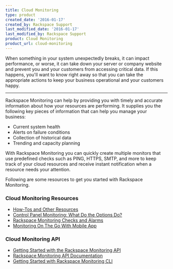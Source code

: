 ```yaml
---
title: Cloud Monitoring
type: product
created_date: '2016-01-17'
created_by: Rackspace Support
last_modified_date: '2016-01-17'
last_modified_by: Rackspace Support
product: Cloud Monitoring
product_url: cloud-monitoring
---
```


<p class="lead" markdown="1">When something in your system unexpectedly breaks, it can impact performance, or worse, it can take down your server or company website and prevent you and your customers from accessing critical data. If this happens, you'll want to know right away so that you can take the appropriate actions to keep your business operational and your customers happy.</p>

<hr />

Rackspace Monitoring can help by providing you with timely and accurate information about how your resources are performing. It supplies you the following key pieces of information that can help you manage your business:

- Current system health
- Alerts on failure conditions
- Collection of historical data
- Trending and capacity planning

With Rackspace Monitoring you can quickly create multiple monitors that use predefined checks such as PING, HTTPS, SMTP, and more to keep track of your cloud resources and receive instant notification when a resource needs your attention.

Following are some resources to get you started with Rackspace Monitoring.

###  Cloud Monitoring Resources

- [How-Tos and Other Resources](/how-to/rackspace-monitoring-how-tos-and-other-resources)
- [Control Panel Monitoring: What Do the Options Do?](/how-to/available-checks-for-rackspace-monitoring)
- [Rackspace Monitoring Checks and Alarms](/how-to/rackspace-monitoring-checks-and-alarms)
- [Monitoring On The Go With Mobile App](/how-to/introducing-rackspace-monitoring-on-mobile-devices)

###  Cloud Monitoring API

- [Getting Started with the Rackspace Monitoring API](https://developer.rackspace.com/docs/cloud-monitoring/getting-started/)
- [Rackspace Monitoring API Documentation](https://developer.rackspace.com/docs/cloud-monitoring/v1/developer-guide/)
- [Getting Started with Rackspace Monitoring CLI](/how-to/getting-started-with-rackspace-monitoring-cli)
